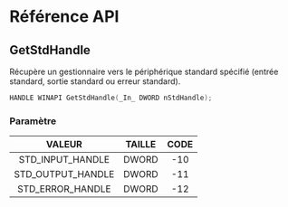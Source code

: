 # Référence API

## GetStdHandle

Récupère un gestionnaire vers le périphérique standard spécifié (entrée standard, sortie standard ou erreur standard).

```c
HANDLE WINAPI GetStdHandle(_In_ DWORD nStdHandle);
```

### Paramètre

|VALEUR|TAILLE|CODE|
|:--:|:--:|:--:|
|STD_INPUT_HANDLE|DWORD|-10|
|STD_OUTPUT_HANDLE|DWORD|-11|
|STD_ERROR_HANDLE|DWORD|-12|
